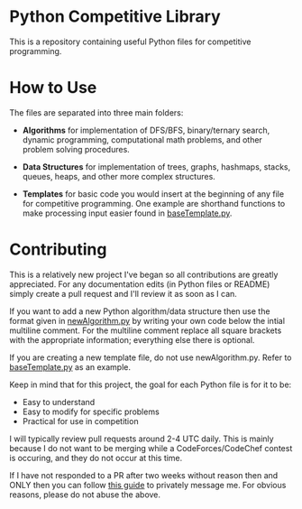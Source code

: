 # Python Competitive Library
This is a repository containing useful Python files for competitive programming. 

# How to Use
The files are separated into three main folders:

- **Algorithms** for implementation of DFS/BFS, binary/ternary search, dynamic programming, computational math problems, and other problem solving procedures.

- **Data Structures** for implementation of trees, graphs, hashmaps, stacks, queues, heaps, and other more complex structures.

- **Templates** for basic code you would insert at the beginning of any file for competitive programming. One example are shorthand functions to make processing input easier found in [baseTemplate.py](./templates/baseTemplate.py).


# Contributing
This is a relatively new project I've began so all contributions are greatly appreciated. For any documentation edits (in Python files or README) simply create a pull request and I'll review it as soon as I can. 

If you want to add a new Python algorithm/data structure then use the format given in [newAlgorithm.py](./newAlgorithm.py) by writing your own code below the intial multiline comment. For the multiline comment replace all square brackets with the appropriate information; everything else there is optional. 

If you are creating a new template file, do not use newAlgorithm.py. Refer to [baseTemplate.py](./implementation/baseTemplate.py) as an example.

Keep in mind that for this project, the goal for each Python file is for it to be:

- Easy to understand
- Easy to modify for specific problems
- Practical for use in competition

I will typically review pull requests around 2-4 UTC daily. This is mainly because I do not want to be merging while a CodeForces/CodeChef contest is occuring, and they do not occur at this time. 

If I have not responded to a PR after two weeks without reason then and ONLY then you can follow [this guide](https://stackoverflow.com/questions/12686545/how-to-leave-a-message-for-a-github-com-user) to privately message me. For obvious reasons, please do not abuse the above. 

